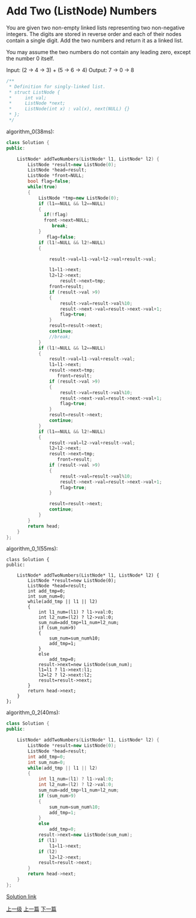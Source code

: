 # Add Two (ListNode) Numbers

You are given two non-empty linked lists representing two non-negative integers. The digits are stored in reverse order and each of their nodes contain a single digit. Add the two numbers and return it as a linked list.

You may assume the two numbers do not contain any leading zero, except the number 0 itself.

Input: (2 -> 4 -> 3) + (5 -> 6 -> 4)
Output: 7 -> 0 -> 8

```c++
/**
 * Definition for singly-linked list.
 * struct ListNode {
 *     int val;
 *     ListNode *next;
 *     ListNode(int x) : val(x), next(NULL) {}
 * };
 */
```

algorithm_0(38ms):
```c++
class Solution {
public:

    ListNode* addTwoNumbers(ListNode* l1, ListNode* l2) {
        ListNode *result=new ListNode(0);
        ListNode *head=result;
        ListNode *front=NULL;
        bool flag=false;
        while(true)
        {
            ListNode *tmp=new ListNode(0);
            if (l1==NULL && l2==NULL)
            {
              if(!flag)
              front->next=NULL;
                 break;
            }
               flag=false;
            if (l1!=NULL && l2!=NULL)
            {

                result->val=l1->val+l2->val+result->val;

                l1=l1->next;
                l2=l2->next;
                    result->next=tmp;
                front=result;
                if (result->val >9)
                {
                    result->val=result->val%10;
                    result->next->val=result->next->val+1;
                    flag=true;
                }
                result=result->next;
                continue;
                //break;
            }
            if (l1!=NULL && l2==NULL)
            {
                result->val=l1->val+result->val;
                l1=l1->next;
                result->next=tmp;
                   front=result;
                if (result->val >9)
                {
                    result->val=result->val%10;
                    result->next->val=result->next->val+1;
                    flag=true;
                }
                result=result->next;
                continue;
            }
            if (l1==NULL && l2!=NULL)
            {
                result->val=l2->val+result->val;
                l2=l2->next;
                result->next=tmp;
                   front=result;
                if (result->val >9)
                {
                    result->val=result->val%10;
                    result->next->val=result->next->val+1;
                    flag=true;
                }

                result=result->next;
                continue;
            }
        }
        return head;
    }
};
```

algorithm_0_1(55ms):
```
class Solution {
public:

    ListNode* addTwoNumbers(ListNode* l1, ListNode* l2) {
        ListNode *result=new ListNode(0);
        ListNode *head=result;
        int add_tmp=0;
        int sum_num=0;
        while(add_tmp || l1 || l2)
        {
            int l1_num=(l1) ? l1->val:0;
            int l2_num=(l2) ? l2->val:0;
            sum_num=add_tmp+l1_num+l2_num;
            if (sum_num>9)
            {
                sum_num=sum_num%10;
                add_tmp=1;
            }
            else
                add_tmp=0;
            result->next=new ListNode(sum_num);
            l1=l1 ? l1->next:l1;
            l2=l2 ? l2->next:l2;
            result=result->next;
        }
        return head->next;
    }
};
```

algorithm_0_2(40ms):
```c++
class Solution {
public:

    ListNode* addTwoNumbers(ListNode* l1, ListNode* l2) {
        ListNode *result=new ListNode(0);
        ListNode *head=result;
        int add_tmp=0;
        int sum_num=0;
        while(add_tmp || l1 || l2)
        {
            int l1_num=(l1) ? l1->val:0;
            int l2_num=(l2) ? l2->val:0;
            sum_num=add_tmp+l1_num+l2_num;
            if (sum_num>9)
            {
                sum_num=sum_num%10;
                add_tmp=1;
            }
            else
                add_tmp=0;
            result->next=new ListNode(sum_num);
            if (l1)
                l1=l1->next;
            if (l2)
                l2=l2->next;
            result=result->next;
        }
        return head->next;
    }
};
```
[Solution link](https://leetcode.com/problems/add-two-numbers/solution/)













[上一级](base.md)
[上一篇](add_binary.md)
[下一篇](climbing_stairs.md)
